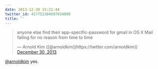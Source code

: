 ```yaml
---
date: 2013-12-30 15:21:44
twitter_id: 417752384597934080
title: ''
---
```


<blockquote class="twitter-tweet"><p lang="en" dir="ltr">anyone else find their app-specific-password for gmail in OS X Mail failing for no reason from time to time</p>&mdash; Arnold Kim ([@arnoldkim](https://twitter.com/arnoldkim)) <a href="https://twitter.com/arnoldkim/status/417680003921620994?ref_src=twsrc%5Etfw">December 30, 2013</a></blockquote>
<script async src="https://platform.twitter.com/widgets.js" charset="utf-8"></script>

[@arnoldkim](https://twitter.com/arnoldkim) yes.
